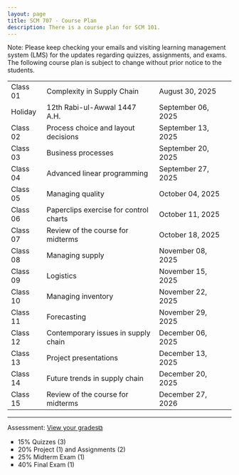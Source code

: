 ```yaml
---
layout: page
title: SCM 707 - Course Plan
description: There is a course plan for SCM 101.
---
```

Note: Please keep checking your emails and visiting learning management system (LMS) for the updates regarding quizzes, assignments, and exams. The following course plan is subject to change without prior notice to the students.
<table>
  <tr>
    <td>Class 01</td>
    <td>Complexity in Supply Chain</td>
    <td>August 30, 2025</td>
  </tr>
  <tr>
    <td>Holiday</td>
    <td>12th Rabi-ul-Awwal 1447 A.H.</td>
    <td>September 06, 2025</td>
    <td></td>
  </tr>
  <tr>
    <td>Class 02</td>
    <td>Process choice and layout decisions </td>
    <td>September 13, 2025</td>
  </tr>
  <tr>
    <td>Class 03</td>
    <td>Business processes</td>
    <td>September 20, 2025 	</td>
  </tr>
  <tr>
    <td>Class 04</td>
    <td>Advanced linear programming</td>
    <td>September 27, 2025</td>
    <td></td>
  </tr>
  <tr>
    <td>Class 05</td>
    <td>Managing quality</td>
    <td>October 04, 2025</td>
  </tr>
  <tr>
    <td>Class 06</td>
    <td>Paperclips exercise for control charts</td>
    <td>October 11, 2025</td>
  </tr>
  <tr>
    <td>Class 07</td>
    <td>Review of the course for midterms</td>
    <td>October 18, 2025</td>
  </tr>
  <tr>
    <td>Class 08</td>
    <td>Managing supply</td>
    <td>November 08, 2025</td>
  </tr>
  <tr>
    <td>Class 09</td>
    <td>Logistics</td>
    <td>November 15, 2025</td>
  </tr>
  <tr>
    <td>Class 10</td>
    <td>Managing inventory</td>
    <td>November 22, 2025</td>
  </tr>
  <tr>
    <td>Class 11</td>
    <td>Forecasting</td>
    <td>November 29, 2025</td>
  </tr>
  <tr>
    <td>Class 12</td>
    <td>Contemporary issues in supply chain</td>
    <td>December 06, 2025</td>
  </tr>
  <tr>
    <td>Class 13</td>
    <td>Project presentations</td>
    <td>December 13, 2025</td>
  </tr>
  <tr>
    <td>Class 14</td>
    <td>Future trends in supply chain</td>
    <td>December 20, 2025</td>
  </tr>
  <tr>
    <td>Class 15</td>
    <td>Review of the course for midterms</td>
    <td>December 27, 2026</td>
  </tr>
</table>

<hr class="solid">

Assessment: <a href="https://drive.google.com/file/d/1YWr3qShbdJbqh1If-Z6Xn-qx8c_8h6Cl)" target="_blank" rel="noopener noreferrer">View your grades&#x29c9;</a>
  <ul style="list-style-type:square;">
   <li>15% Quizzes (3)</li>
   <li>20% Project (1) and Assignments (2)</li>
   <li>25% Midterm Exam (1)</li>
   <li>40% Final Exam (1)</li>
  </ul>
